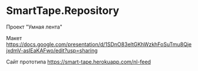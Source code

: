 # SmartTape.Repository
Проект "Умная лента" 

Макет
https://docs.google.com/presentation/d/1SDnO83eltGKhWzkhFoSuTmu8QjejxdmV-asIEaKAFwo/edit?usp=sharing

Сайт прототипа
https://smart-tape.herokuapp.com/nl-feed
